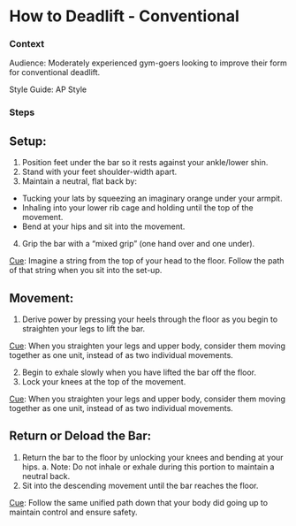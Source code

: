 # How to Deadlift - Conventional 

### Context

Audience: Moderately experienced gym-goers looking to improve their form for conventional deadlift. 

Style Guide: AP Style

### Steps

## Setup: 
1. Position feet under the bar so it rests against your ankle/lower shin.
2. Stand with your feet shoulder-width apart.
3. Maintain a neutral, flat back by:
* Tucking your lats by squeezing an imaginary orange under your armpit. 
* Inhaling into your lower rib cage and holding until the top of the movement.
* Bend at your hips and sit into the movement. 
4. Grip the bar with a “mixed grip” (one hand over and one under). 

<ins>Cue</ins>: Imagine a string from the top of your head to the floor. Follow the path of that string when you sit into the set-up.

## Movement: 
1. Derive power by pressing your heels through the floor as you begin to straighten your legs to lift the bar.

<ins>Cue</ins>: When you straighten your legs and upper body, consider them moving together as one unit, instead of as two individual movements.

2. Begin to exhale slowly when you have lifted the bar off the floor.
3. Lock your knees at the top of the movement.

<ins>Cue</ins>: When you straighten your legs and upper body, consider them moving together as one unit, instead of as two individual movements. 

## Return or Deload the Bar: 
1. Return the bar to the floor by unlocking your knees and bending at your hips. 
  a. Note: Do not inhale or exhale during this portion to maintain a neutral back.
2. Sit into the descending movement until the bar reaches the floor.

<ins>Cue</ins>: Follow the same unified path down that your body did going up to maintain control and ensure safety.

